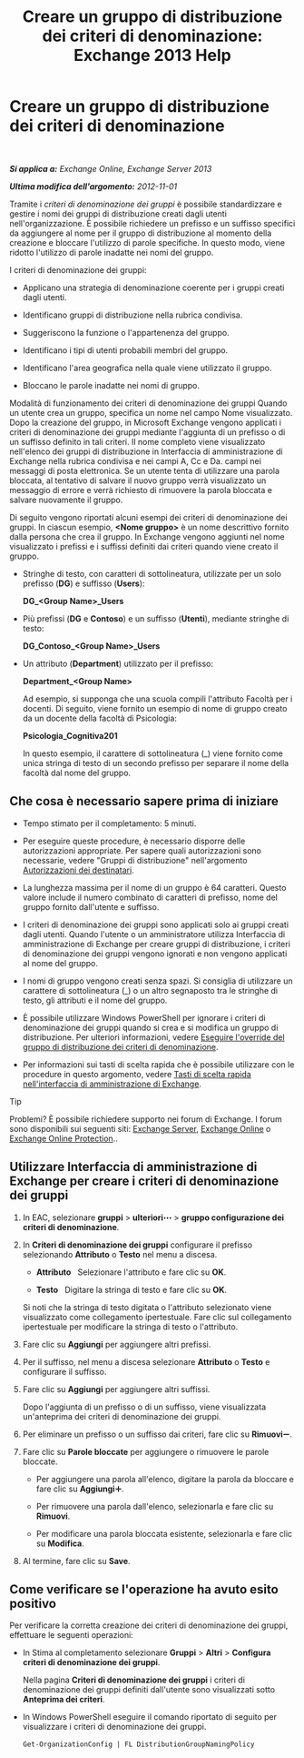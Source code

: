 ﻿---
title: 'Creare un gruppo di distribuzione dei criteri di denominazione: Exchange 2013 Help'
TOCTitle: Creare un gruppo di distribuzione dei criteri di denominazione
ms:assetid: b2ffb654-345d-4be1-be8e-83d28901373e
ms:mtpsurl: https://technet.microsoft.com/it-it/library/JJ218693(v=EXCHG.150)
ms:contentKeyID: 50479781
ms.date: 05/22/2018
mtps_version: v=EXCHG.150
ms.translationtype: MT
---

# Creare un gruppo di distribuzione dei criteri di denominazione

 

_**Si applica a:** Exchange Online, Exchange Server 2013_

_**Ultima modifica dell'argomento:** 2012-11-01_

Tramite i *criteri di denominazione dei gruppi* è possibile standardizzare e gestire i nomi dei gruppi di distribuzione creati dagli utenti nell'organizzazione. È possibile richiedere un prefisso e un suffisso specifici da aggiungere al nome per il gruppo di distribuzione al momento della creazione e bloccare l'utilizzo di parole specifiche. In questo modo, viene ridotto l'utilizzo di parole inadatte nei nomi del gruppo.

I criteri di denominazione dei gruppi:

  - Applicano una strategia di denominazione coerente per i gruppi creati dagli utenti.

  - Identificano gruppi di distribuzione nella rubrica condivisa.

  - Suggeriscono la funzione o l'appartenenza del gruppo.

  - Identificano i tipi di utenti probabili membri del gruppo.

  - Identificano l'area geografica nella quale viene utilizzato il gruppo.

  - Bloccano le parole inadatte nei nomi di gruppo.

Modalità di funzionamento dei criteri di denominazione dei gruppi Quando un utente crea un gruppo, specifica un nome nel campo Nome visualizzato. Dopo la creazione del gruppo, in Microsoft Exchange vengono applicati i criteri di denominazione dei gruppi mediante l'aggiunta di un prefisso o di un suffisso definito in tali criteri. Il nome completo viene visualizzato nell'elenco dei gruppi di distribuzione in Interfaccia di amministrazione di Exchange nella rubrica condivisa e nei campi A, Cc e Da. campi nei messaggi di posta elettronica. Se un utente tenta di utilizzare una parola bloccata, al tentativo di salvare il nuovo gruppo verrà visualizzato un messaggio di errore e verrà richiesto di rimuovere la parola bloccata e salvare nuovamente il gruppo.

Di seguito vengono riportati alcuni esempi dei criteri di denominazione dei gruppi. In ciascun esempio, **\<Nome gruppo\>** è un nome descrittivo fornito dalla persona che crea il gruppo. In Exchange vengono aggiunti nel nome visualizzato i prefissi e i suffissi definiti dai criteri quando viene creato il gruppo.

  - Stringhe di testo, con caratteri di sottolineatura, utilizzate per un solo prefisso (**DG**) e suffisso (**Users**):
    
    **DG\_\<Group Name\>\_Users**

  - Più prefissi (**DG** e **Contoso**) e un suffisso (**Utenti**), mediante stringhe di testo:
    
    **DG\_Contoso\_\<Group Name\>\_Users**

  - Un attributo (**Department**) utilizzato per il prefisso:
    
    **Department\_\<Group Name\>**
    
    Ad esempio, si supponga che una scuola compili l'attributo Facoltà per i docenti. Di seguito, viene fornito un esempio di nome di gruppo creato da un docente della facoltà di Psicologia:
    
    **Psicologia\_Cognitiva201**
    
    In questo esempio, il carattere di sottolineatura (\_) viene fornito come unica stringa di testo di un secondo prefisso per separare il nome della facoltà dal nome del gruppo.

## Che cosa è necessario sapere prima di iniziare

  - Tempo stimato per il completamento: 5 minuti.

  - Per eseguire queste procedure, è necessario disporre delle autorizzazioni appropriate. Per sapere quali autorizzazioni sono necessarie, vedere "Gruppi di distribuzione" nell'argomento [Autorizzazioni dei destinatari](recipients-permissions-exchange-2013-help.md).

  - La lunghezza massima per il nome di un gruppo è 64 caratteri. Questo valore include il numero combinato di caratteri di prefisso, nome del gruppo fornito dall'utente e suffisso.

  - I criteri di denominazione dei gruppi sono applicati solo ai gruppi creati dagli utenti. Quando l'utente o un amministratore utilizza Interfaccia di amministrazione di Exchange per creare gruppi di distribuzione, i criteri di denominazione dei gruppi vengono ignorati e non vengono applicati al nome del gruppo.

  - I nomi di gruppo vengono creati senza spazi. Si consiglia di utilizzare un carattere di sottolineatura (\_) o un altro segnaposto tra le stringhe di testo, gli attributi e il nome del gruppo.

  - È possibile utilizzare Windows PowerShell per ignorare i criteri di denominazione dei gruppi quando si crea e si modifica un gruppo di distribuzione. Per ulteriori informazioni, vedere [Eseguire l'override del gruppo di distribuzione dei criteri di denominazione](override-the-distribution-group-naming-policy-exchange-2013-help.md).

  - Per informazioni sui tasti di scelta rapida che è possibile utilizzare con le procedure in questo argomento, vedere [Tasti di scelta rapida nell'interfaccia di amministrazione di Exchange](keyboard-shortcuts-in-the-exchange-admin-center-exchange-online-protection-help.md).


> [!TIP]
> Problemi? È possibile richiedere supporto nei forum di Exchange. I forum sono disponibili sui seguenti siti: <A href="https://go.microsoft.com/fwlink/p/?linkid=60612">Exchange Server</A>, <A href="https://go.microsoft.com/fwlink/p/?linkid=267542">Exchange Online</A> o <A href="https://go.microsoft.com/fwlink/p/?linkid=285351">Exchange Online Protection</A>..



## Utilizzare Interfaccia di amministrazione di Exchange per creare i criteri di denominazione dei gruppi

1.  In EAC, selezionare **gruppi** \> **ulteriori**![Icona Ulteriori opzioni](images/JJ150550.5381819e-3b21-4873-8714-e9b956290b28(EXCHG.150).gif "Icona Ulteriori opzioni") \> **gruppo configurazione dei criteri di denominazione**.

2.  In **Criteri di denominazione dei gruppi** configurare il prefisso selezionando **Attributo** o **Testo** nel menu a discesa.
    
      - **Attributo**   Selezionare l'attributo e fare clic su **OK**.
    
      - **Testo**   Digitare la stringa di testo e fare clic su **OK**.
    
    Si noti che la stringa di testo digitata o l'attributo selezionato viene visualizzato come collegamento ipertestuale. Fare clic sul collegamento ipertestuale per modificare la stringa di testo o l'attributo.

3.  Fare clic su **Aggiungi** per aggiungere altri prefissi.

4.  Per il suffisso, nel menu a discesa selezionare **Attributo** o **Testo** e configurare il suffisso.

5.  Fare clic su **Aggiungi** per aggiungere altri suffissi.
    
    Dopo l'aggiunta di un prefisso o di un suffisso, viene visualizzata un'anteprima dei criteri di denominazione dei gruppi.

6.  Per eliminare un prefisso o un suffisso dai criteri, fare clic su **Rimuovi**![Icona Rimuovi](images/JJ657492.479b6ced-8d64-4277-a725-f17fea202b28(EXCHG.150).gif "Icona Rimuovi").

7.  Fare clic su **Parole bloccate** per aggiungere o rimuovere le parole bloccate.
    
      - Per aggiungere una parola all'elenco, digitare la parola da bloccare e fare clic su **Aggiungi**![Icona Aggiungi](images/JJ218640.c1e75329-d6d7-4073-a27d-498590bbb558(EXCHG.150).gif "Icona Aggiungi").
    
      - Per rimuovere una parola dall'elenco, selezionarla e fare clic su **Rimuovi**.
    
      - Per modificare una parola bloccata esistente, selezionarla e fare clic su **Modifica**.

8.  Al termine, fare clic su **Save**.

## Come verificare se l'operazione ha avuto esito positivo

Per verificare la corretta creazione dei criteri di denominazione dei gruppi, effettuare le seguenti operazioni:

  - In Stima al completamento selezionare **Gruppi** \> **Altri** \> **Configura criteri di denominazione dei gruppi**.
    
    Nella pagina **Criteri di denominazione dei gruppi** i criteri di denominazione dei gruppi definiti dall'utente sono visualizzati sotto **Anteprima dei criteri**.

  - In Windows PowerShell eseguire il comando riportato di seguito per visualizzare i criteri di denominazione dei gruppi.
    
        Get-OrganizationConfig | FL DistributionGroupNamingPolicy

